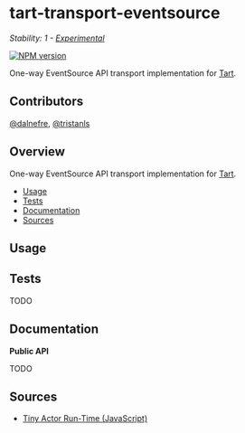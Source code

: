 # tart-transport-eventsource

_Stability: 1 - [Experimental](https://github.com/tristanls/stability-index#stability-1---experimental)_

[![NPM version](https://badge.fury.io/js/tart-transport-eventsource.png)](http://npmjs.org/package/tart-transport-eventsource)

One-way EventSource API transport implementation for [Tart](https://github.com/organix/tartjs).

## Contributors

[@dalnefre](https://github.com/dalnefre), [@tristanls](https://github.com/tristanls)

## Overview

One-way EventSource API transport implementation for [Tart](https://github.com/organix/tartjs).

  * [Usage](#usage)
  * [Tests](#tests)
  * [Documentation](#documentation)
  * [Sources](#sources)

## Usage

## Tests

TODO

## Documentation

**Public API**

TODO

## Sources

  * [Tiny Actor Run-Time (JavaScript)](https://github.com/organix/tartjs)
